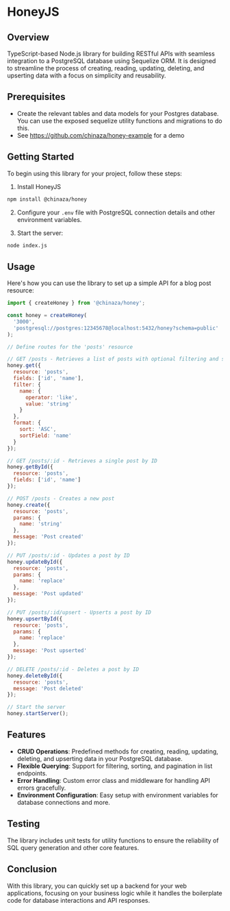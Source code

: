 # HoneyJS

## Overview

TypeScript-based Node.js library for building RESTful APIs with seamless integration to a PostgreSQL database using Sequelize ORM. It is designed to streamline the process of creating, reading, updating, deleting, and upserting data with a focus on simplicity and reusability.

## Prerequisites

- Create the relevant tables and data models for your Postgres database. You can use the exposed sequelize utility functions and migrations to do this.
- See <https://github.com/chinaza/honey-example> for a demo

## Getting Started

To begin using this library for your project, follow these steps:

1. Install HoneyJS

```bash
npm install @chinaza/honey
```

2. Configure your `.env` file with PostgreSQL connection details and other environment variables.

3. Start the server:

```bash
node index.js
```

## Usage

Here's how you can use the library to set up a simple API for a blog post resource:

```javascript
import { createHoney } from '@chinaza/honey';

const honey = createHoney(
  '3000',
  'postgresql://postgres:12345678@localhost:5432/honey?schema=public'
);

// Define routes for the 'posts' resource

// GET /posts - Retrieves a list of posts with optional filtering and sorting
honey.get({
  resource: 'posts',
  fields: ['id', 'name'],
  filter: {
    name: {
      operator: 'like',
      value: 'string'
    }
  },
  format: {
    sort: 'ASC',
    sortField: 'name'
  }
});

// GET /posts/:id - Retrieves a single post by ID
honey.getById({
  resource: 'posts',
  fields: ['id', 'name']
});

// POST /posts - Creates a new post
honey.create({
  resource: 'posts',
  params: {
    name: 'string'
  },
  message: 'Post created'
});

// PUT /posts/:id - Updates a post by ID
honey.updateById({
  resource: 'posts',
  params: {
    name: 'replace'
  },
  message: 'Post updated'
});

// PUT /posts/:id/upsert - Upserts a post by ID
honey.upsertById({
  resource: 'posts',
  params: {
    name: 'replace'
  },
  message: 'Post upserted'
});

// DELETE /posts/:id - Deletes a post by ID
honey.deleteById({
  resource: 'posts',
  message: 'Post deleted'
});

// Start the server
honey.startServer();
```

## Features

- **CRUD Operations**: Predefined methods for creating, reading, updating, deleting, and upserting data in your PostgreSQL database.
- **Flexible Querying**: Support for filtering, sorting, and pagination in list endpoints.
- **Error Handling**: Custom error class and middleware for handling API errors gracefully.
- **Environment Configuration**: Easy setup with environment variables for database connections and more.

## Testing

The library includes unit tests for utility functions to ensure the reliability of SQL query generation and other core features.

## Conclusion

With this library, you can quickly set up a backend for your web applications, focusing on your business logic while it handles the boilerplate code for database interactions and API responses.
